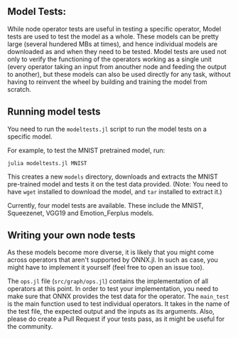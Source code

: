 ## Model Tests:

While node operator tests are useful in testing a specific operator, Model 
tests are used to test the model as a whole. These models can be pretty large (several 
hundered MBs at times), and hence individual models are downloaded as and when they need 
to be tested. Model tests are used not only to verify the functioning of the 
operators working as a single unit (every operator taking an input from anouther node 
and feeding the output to another), but these models can also be used directly for any 
task, without having to reinvent the wheel by building and training the model from scratch.

## Running model tests

You need to run the `modeltests.jl` script to run the model tests on a specific model.

For example, to test the MNIST pretrained model, run:

```
julia modeltests.jl MNIST
```

This creates a new `models` directory, downloads and extracts the MNIST pre-trained model
and tests it on the test data provided. (Note: You need to have `wget` installed to 
download the model, and `tar` installed to extract it.)

Currently, four model tests are available. These include the MNIST, Squeezenet, VGG19 and 
Emotion_Ferplus models.

## Writing your own node tests

As these models become more diverse, it is likely that you might come across operators that
aren't supported by ONNX.jl. In such as case, you might have to implement it yourself (feel 
free to open an issue too).

The `ops.jl` file (`src/graph/ops.jl`) contains the implementation of all operators at this 
point. In order to test your implementation, you need to make sure that ONNX provides the 
test data for the operator. The `main_test` is the main function used to test individual 
operators. It takes in the name of the test file, the expected output and the inputs as its
arguments. Also, please do create a Pull Request if your tests pass, as it might be useful 
for the community.

